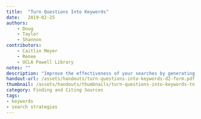 ```yaml
---
title:  "Turn Questions Into Keywords"
date:   2019-02-25
authors: 
    - Doug
    - Taylor
    - Shannon
contributors: 
    - Caitlin Meyer
    - Renee
    - UCLA Powell Library
notes: ""
description: "Improve the effectiveness of your searches by generating a variety of keywords."
handout-url: /assets/handouts/turn-questions-into-keywords-d2-form.pdf
thumbnail: /assets/handouts/thumbnails/turn-questions-into-keywords-tn.png
category: Finding and Citing Sources
tags:
- keywords
- search strategies 
---
```

